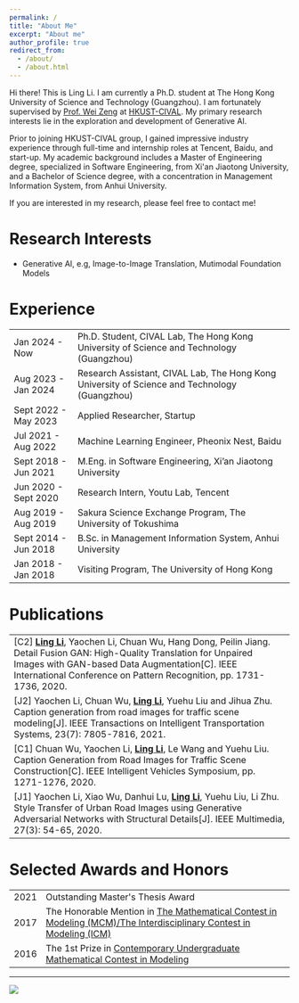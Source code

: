 ```yaml
---
permalink: /
title: "About Me"
excerpt: "About me"
author_profile: true
redirect_from: 
  - /about/
  - /about.html
---
```


Hi there! This is Ling Li. I am currently a Ph.D. student at The Hong Kong University of Science and Technology (Guangzhou). I am fortunately supervised by [Prof. Wei Zeng](https://zeng-wei.com/) at [HKUST-CIVAL](https://hkust-cival.com). My primary research interests lie in the exploration and development of Generative AI.

Prior to joining HKUST-CIVAL group, I gained impressive industry experience through full-time and internship roles at Tencent, Baidu, and start-up. My academic background includes a Master of Engineering degree, specialized in Software Engineering, from Xi'an Jiaotong University, and a Bachelor of Science degree, with a concentration in Management Information System, from Anhui University.

If you are interested in my research, please feel free to contact me!

Research Interests
======
- Generative AI, e.g, Image-to-Image Translation, Mutimodal Foundation Models

<!-- News
======

- [**Aug. 2023**] I joined HKUST-CIVAL group as a research assistant. -->

Experience
======
<html>
<head>
<style>
table {
  border-collapse: collapse;
}

table, th, td {
  border: 1px solid transparent;
}

td:nth-child(1) {
    width: 22%;
  }

</style>
</head>
<body>

<table>
  <tr>
    <td>Jan 2024 - Now</td>
    <td>Ph.D. Student, CIVAL Lab, The Hong Kong University of Science and Technology (Guangzhou)</td>
  </tr>
  <tr>
    <td>Aug 2023 - Jan 2024</td>
    <td>Research Assistant, CIVAL Lab, The Hong Kong University of Science and Technology (Guangzhou)</td>
  </tr>
  <tr>
    <td>Sept 2022 - May 2023</td>
    <td>Applied Researcher, Startup</td>
  </tr>
  <tr>
    <td>Jul 2021 - Aug 2022</td>
    <td>Machine Learning Engineer, Pheonix Nest, Baidu </td>
  </tr>
  <tr>
    <td>Sept 2018 - Jun 2021</td>
    <td>M.Eng. in Software Engineering, Xi’an Jiaotong University</td>
  </tr>
  <tr>
    <td>Jun 2020 - Sept 2020</td>
    <td>Research Intern, Youtu Lab, Tencent</td>
  </tr>
  <tr>
    <td>Aug 2019 - Aug 2019</td>
    <td>Sakura Science Exchange Program, The University of Tokushima</td>
  </tr>
  <tr>
    <td>Sept 2014 - Jun 2018</td>
    <td>B.Sc. in Management Information System, Anhui University</td>
  </tr>
  <tr>
    <td>Jan 2018 - Jan 2018</td>
    <td>Visiting Program, The University of Hong Kong</td>
  </tr>
</table>

</body>
</html>

Publications
======
<html>
<head>
<style>
table {
  border-collapse: collapse;
}

table, th, td {
  border: 1px solid transparent;
}

</style>
</head>
<body>

<table>
  <tr>
    <td>[C2] <ins><b>Ling Li</b></ins>, Yaochen Li, Chuan Wu, Hang Dong, Peilin Jiang. Detail Fusion GAN: High-Quality Translation for Unpaired Images with GAN-based Data Augmentation[C]. IEEE International Conference on Pattern Recognition, pp. 1731-1736, 2020.</td>
  </tr>
  <tr>
    <td>[J2] Yaochen Li, Chuan Wu, <ins><b>Ling Li</b></ins>, Yuehu Liu and Jihua Zhu. Caption generation from road images for traffic scene modeling[J]. IEEE Transactions on Intelligent Transportation Systems, 23(7): 7805-7816, 2021.</td>
  </tr>
  <tr>
    <td>[C1] Chuan Wu, Yaochen Li, <ins><b>Ling Li</b></ins>, Le Wang and Yuehu Liu. Caption Generation from Road Images for Traffic Scene Construction[C]. IEEE Intelligent Vehicles Symposium, pp. 1271-1276, 2020.</td>
  </tr>
  <tr>
    <td>[J1] Yaochen Li, Xiao Wu, Danhui Lu, <ins><b>Ling Li</b></ins>, Yuehu Liu, Li Zhu. Style Transfer of Urban Road Images using Generative Adversarial Networks with Structural Details[J]. IEEE Multimedia, 27(3): 54-65, 2020.</td>
  </tr>
</table>

</body>
</html>

Selected Awards and Honors
======
<html>
<head>
<style>
table {
  border-collapse: collapse;
}

table, th, td {
  border: 1px solid transparent;
}
</style>
</head>
<body>

<table>
  <tr>
    <td>2021</td>
    <td>Outstanding Master's Thesis Award</td>
  </tr>
  <tr>
    <td>2017</td>
    <td>The Honorable Mention in <a href="https://www.comap.com/contests/mcm-icm">The Mathematical Contest in Modeling (MCM)/The Interdisciplinary Contest in Modeling (ICM)</a></td>
  </tr>
  <tr>
    <td>2016</td>
    <td>The 1st Prize in <a href="http://en.mcm.edu.cn/">Contemporary Undergraduate Mathematical Contest in Modeling</a></td>
  </tr>

</table>

</body>
</html>


-------------
<!-- <p align="center"> -->
<p>
<a href='https://clustrmaps.com/site/1bx96'  title='Visit tracker'><img src='//clustrmaps.com/map_v2.png?cl=ffffff&w=400&t=tt&d=GeNrTWzREx9cnMdTMQnFK33iMnHq1W05aCK-y6sxkao'/></a>
</p>

<!-- monthly -->

<!-- <p align="center">
<a href='https://clustrmaps.com/site/1boq7'  title='Visit tracker'><img src='//clustrmaps.com/map_v2.png?cl=c9b8ff&w=450&t=m&d=229QqCMYXHc0RAJPA6ck5Qokj48BzUnIrPIBz9HA1Ic&co=ffffff&ct=808080'/></a>
</p> -->